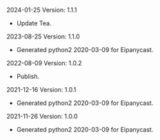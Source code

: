 2024-01-25 Version: 1.1.1
- Update Tea.

2023-08-25 Version: 1.1.0
- Generated python2 2020-03-09 for Eipanycast.

2022-08-09 Version: 1.0.2
- Publish.

2021-12-16 Version: 1.0.1
- Generated python2 2020-03-09 for Eipanycast.

2021-11-26 Version: 1.0.0
- Generated python2 2020-03-09 for Eipanycast.

